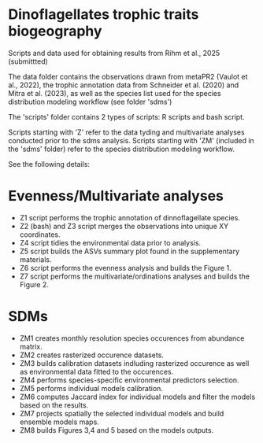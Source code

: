 # Dinoflagellates trophic traits biogeography

Scripts and data used for obtaining results from Rihm et al., 2025 (submittted)

The data folder contains the observations drawn from metaPR2 (Vaulot et al., 2022), 
the trophic annotation data from Schneider et al. (2020) and Mitra et al. (2023), as well as the 
species list used for the species distribution modeling workflow (see folder 'sdms')
                                                              
The 'scripts' folder contains 2 types of scripts: R scripts and bash script. 

Scripts starting with 'Z' refer to the data tyding and multivariate analyses conducted prior to the sdms analysis. 
Scripts starting with 'ZM' (included in the 'sdms' folder) refer to the species distribution modeling workflow. 

See the following details: 
  
  # Evenness/Multivariate analyses
  
  - Z1 script performs the trophic annotation of dinnoflagellate species.
  - Z2 (bash) and Z3 script merges the observations into unique XY coordinates. 
  - Z4 script tidies the environmental data prior to analysis. 
  - Z5 script builds the ASVs summary plot found in the supplementary materials.
  - Z6 script performs the evenness analysis and builds the Figure 1. 
  - Z7 script performs the multivariate/ordinations analyses and builds the Figure 2. 
  
  # SDMs
  
  - ZM1 creates monthly resolution species occurences from abundance matrix.
  - ZM2 creates rasterized occurence datasets.
  - ZM3 builds calibration datasets indluding rasterized occurence as well as environmental data fitted to the occurences.
  - ZM4 performs species-specific environmental predictors selection.
  - ZM5 performs individual models calibration.
  - ZM6 computes Jaccard index for individual models and filter the models based on the results.
  - ZM7 projects spatially the selected individual models and build ensemble models maps. 
  - ZM8 builds Figures 3,4 and 5 based on the models outputs. 

